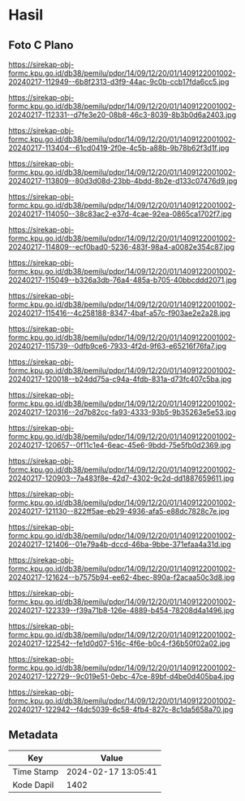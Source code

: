 # Hasil

## Foto C Plano

https://sirekap-obj-formc.kpu.go.id/db38/pemilu/pdpr/14/09/12/20/01/1409122001002-20240217-112949--6b8f2313-d3f9-44ac-9c0b-ccb17fda6cc5.jpg

https://sirekap-obj-formc.kpu.go.id/db38/pemilu/pdpr/14/09/12/20/01/1409122001002-20240217-112331--d7fe3e20-08b8-46c3-8039-8b3b0d6a2403.jpg

https://sirekap-obj-formc.kpu.go.id/db38/pemilu/pdpr/14/09/12/20/01/1409122001002-20240217-113404--61cd0419-2f0e-4c5b-a88b-9b78b62f3d1f.jpg

https://sirekap-obj-formc.kpu.go.id/db38/pemilu/pdpr/14/09/12/20/01/1409122001002-20240217-113809--80d3d08d-23bb-4bdd-8b2e-d133c07476d9.jpg

https://sirekap-obj-formc.kpu.go.id/db38/pemilu/pdpr/14/09/12/20/01/1409122001002-20240217-114050--38c83ac2-e37d-4cae-92ea-0865ca1702f7.jpg

https://sirekap-obj-formc.kpu.go.id/db38/pemilu/pdpr/14/09/12/20/01/1409122001002-20240217-114809--ecf0bad0-5236-483f-98a4-a0082e354c87.jpg

https://sirekap-obj-formc.kpu.go.id/db38/pemilu/pdpr/14/09/12/20/01/1409122001002-20240217-115049--b326a3db-76a4-485a-b705-40bbcddd2071.jpg

https://sirekap-obj-formc.kpu.go.id/db38/pemilu/pdpr/14/09/12/20/01/1409122001002-20240217-115416--4c258188-8347-4baf-a57c-f903ae2e2a28.jpg

https://sirekap-obj-formc.kpu.go.id/db38/pemilu/pdpr/14/09/12/20/01/1409122001002-20240217-115739--0dfb9ce6-7933-4f2d-9f63-e65216f76fa7.jpg

https://sirekap-obj-formc.kpu.go.id/db38/pemilu/pdpr/14/09/12/20/01/1409122001002-20240217-120018--b24dd75a-c94a-4fdb-831a-d73fc407c5ba.jpg

https://sirekap-obj-formc.kpu.go.id/db38/pemilu/pdpr/14/09/12/20/01/1409122001002-20240217-120316--2d7b82cc-fa93-4333-93b5-9b35263e5e53.jpg

https://sirekap-obj-formc.kpu.go.id/db38/pemilu/pdpr/14/09/12/20/01/1409122001002-20240217-120657--0f11c1e4-6eac-45e6-9bdd-75e5fb0d2369.jpg

https://sirekap-obj-formc.kpu.go.id/db38/pemilu/pdpr/14/09/12/20/01/1409122001002-20240217-120903--7a483f8e-42d7-4302-9c2d-dd1887659611.jpg

https://sirekap-obj-formc.kpu.go.id/db38/pemilu/pdpr/14/09/12/20/01/1409122001002-20240217-121130--822ff5ae-eb29-4936-afa5-e88dc7828c7e.jpg

https://sirekap-obj-formc.kpu.go.id/db38/pemilu/pdpr/14/09/12/20/01/1409122001002-20240217-121406--01e79a4b-dccd-46ba-9bbe-371efaa4a31d.jpg

https://sirekap-obj-formc.kpu.go.id/db38/pemilu/pdpr/14/09/12/20/01/1409122001002-20240217-121624--b7575b94-ee62-4bec-890a-f2acaa50c3d8.jpg

https://sirekap-obj-formc.kpu.go.id/db38/pemilu/pdpr/14/09/12/20/01/1409122001002-20240217-122339--f39a71b8-126e-4889-b454-78208d4a1496.jpg

https://sirekap-obj-formc.kpu.go.id/db38/pemilu/pdpr/14/09/12/20/01/1409122001002-20240217-122542--fe1d0d07-516c-4f6e-b0c4-f36b50f02a02.jpg

https://sirekap-obj-formc.kpu.go.id/db38/pemilu/pdpr/14/09/12/20/01/1409122001002-20240217-122729--9c019e51-0ebc-47ce-89bf-d4be0d405ba4.jpg

https://sirekap-obj-formc.kpu.go.id/db38/pemilu/pdpr/14/09/12/20/01/1409122001002-20240217-122942--f4dc5039-6c58-4fb4-827c-8c1da5658a70.jpg


## Metadata

| Key        | Value               |
| ---------- | ------------------- |
| Time Stamp | 2024-02-17 13:05:41 |
| Kode Dapil | 1402                |



